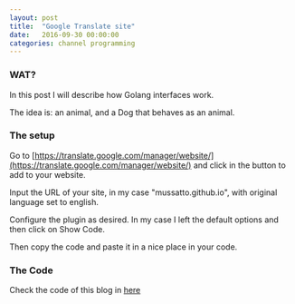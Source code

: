 ```yaml
---
layout: post
title:  "Google Translate site"
date:   2016-09-30 00:00:00
categories: channel programming
---
```


### WAT?

In this post I will describe how Golang interfaces work.

The idea is: an animal, and a Dog that behaves as an animal.

### The setup

Go to [https://translate.google.com/manager/website/](https://translate.google.com/manager/website/) and click in the button to add to your website.

Input the URL of your site, in my case "mussatto.github.io", with original language set to english.

Configure the plugin as desired. In my case I left the default options and then click on Show Code.

Then copy the code and paste it in a nice place in your code.


### The Code

Check the code of this blog in [here](https://github.com/mussatto/mussatto.github.io/blob/master/_layouts/default.html)
